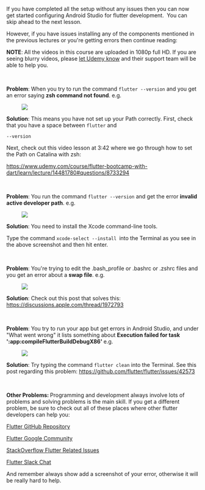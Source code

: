 <p>If you have completed all the setup without any issues then you can now get started configuring Android Studio for flutter development.&nbsp; You can skip ahead to the next lesson.</p><p>However, if you have issues installing any of the components mentioned in the previous lectures or you're getting errors then continue reading:</p><p><strong>NOTE</strong>: All the videos in this course are uploaded in 1080p full HD. If you are seeing blurry videos, please <a href="https://support.udemy.com/hc/en-us/articles/229231227-Video-Audio-Issues-Troubleshooting" rel="noopener noreferrer" target="_blank">let Udemy know</a> and their support team will be able to help you. </p><p><br></p><p><strong>Problem</strong>: When you try to run the command <code>flutter --version</code> and you get an error saying <strong>zsh command not found</strong>. e.g.</p><figure><img src="https://udemy-images.s3.amazonaws.com:443/redactor/raw/2019-11-29_13-43-04-68d29350fcbcf2ac57734a379b68b06f.png"></figure><p><strong>Solution</strong>: This means you have not set up your Path correctly. First, check that you have a space between <code>flutter</code> and </p><p><code>--version</code></p><p>Next, check out this video lesson at 3:42 where we go through how to set the Path on Catalina with zsh:</p><p><a href="https://www.udemy.com/course/flutter-bootcamp-with-dart/learn/lecture/14481780#questions/8733294" rel="noopener noreferrer" target="_blank">https://www.udemy.com/course/flutter-bootcamp-with-dart/learn/lecture/14481780#questions/8733294</a></p><p><br></p><p><strong>Problem</strong>: You run the command <code>flutter --version</code> and get the error <strong>invalid active developer path</strong>. e.g.</p><figure><img src="https://udemy-images.s3.amazonaws.com:443/redactor/raw/2019-11-29_13-49-15-5afbee0293d5ac44e565fc4983204a80.png"></figure><p><strong>Solution</strong>: You need to install the Xcode command-line tools. </p><p>Type the command <code>xcode-select --install </code>into the Terminal as you see in the above screenshot and then hit enter.</p><p><br></p><p><strong>Problem</strong>: You're trying to edit the .bash_profile or .bashrc or .zshrc files and you get an error about a <strong>swap file</strong>. e.g.</p><figure><img src="https://udemy-images.s3.amazonaws.com:443/redactor/raw/2019-11-29_13-56-01-3c63586787f00e88a9ab9c8a1d22fc3e.png"></figure><p><strong>Solution</strong>: Check out this post that solves this: <a href="https://discussions.apple.com/thread/1972793" rel="noopener noreferrer" target="_blank">https://discussions.apple.com/thread/1972793</a></p><p><br></p><p><strong>Problem</strong>: You try to run your app but get errors in Android Studio, and under "What went wrong" it lists something about <strong>Execution failed for task ':app:compileFlutterBuildDebugX86' </strong>e.g.</p><figure><img src="https://udemy-images.s3.amazonaws.com:443/redactor/raw/2019-11-29_13-59-31-21fd65813a917c9304013d4a6c4c6b10.png"></figure><p><strong>Solution</strong>: Try typing the command <code>flutter clean</code> into the Terminal. See this post regarding this problem: <a href="https://github.com/flutter/flutter/issues/42573" rel="noopener noreferrer" target="_blank">https://github.com/flutter/flutter/issues/42573</a></p><p><br></p><p><strong>Other Problems: </strong>Programming and development always involve lots of problems and solving problems is the main skill. If you get a different problem, be sure to check out all of these places where other flutter developers can help you:</p><p><a href="https://github.com/flutter/flutter/issues?q=is%3Aissue+is%3Aopen" rel="noopener noreferrer" target="_blank">Flutter GitHub Repository</a></p><p><a href="https://groups.google.com/forum/#!forum/flutter-dev" rel="noopener noreferrer" target="_blank">Flutter Google Community</a></p><p><a href="https://stackoverflow.com/tags/flutter" rel="noopener noreferrer" target="_blank">StackOverflow Flutter Related Issues</a></p><p><a href="https://fluttercommunity.slack.com/join/shared_invite/enQtODIxOTg4NTg3MDcyLTM2Y2YwNDVhOGIzZDFhOTg2MGY5OTIyMzBlNTc5YzgzOTZjNTZiNzQzYTI1YTdkODYxODYwYjE0MTVkNzhiYzE" rel="noopener noreferrer" target="_blank">Flutter Slack Chat</a></p><p>And remember always show add a screenshot of your error, otherwise it will be really hard to help.</p>